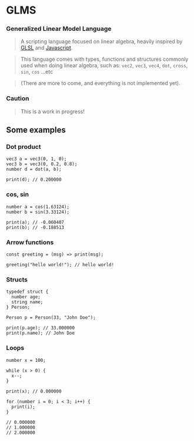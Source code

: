 # GLMS
### Generalized Linear Model Language
> A scripting language focused on linear algebra, heavily inspired by [GLSL](https://en.wikipedia.org/wiki/OpenGL_Shading_Language)
> and [Javascript](https://en.wikipedia.org/wiki/JavaScript).

> This language comes with types, functions and structures commonly used when doing linear algebra,
> such as: `vec2`, `vec3`, `vec4`, `dot`, `cross`, `sin`, `cos` ...etc

> (There are more to come, and everything is not implemented yet).

### Caution
> This is a work in progress!

## Some examples

### Dot product
```
vec3 a = vec3(0, 1, 0);
vec3 b = vec3(0, 0.2, 0.8);
number d = dot(a, b);

print(d); // 0.200000
```

### cos, sin
```
number a = cos(1.63124);
number b = sin(3.33124);

print(a); // -0.060407
print(b); // -0.188513
```

### Arrow functions
```
const greeting = (msg) => print(msg);

greeting("hello world!"); // hello world!
```

### Structs
```
typedef struct {
  number age;
  string name;
} Person;

Person p = Person(33, "John Doe");

print(p.age); // 33.000000
print(p.name); // John Doe
```

### Loops
```
number x = 100;

while (x > 0) {
  x--;
}

print(x); // 0.000000

for (number i = 0; i < 3; i++) {
  print(i);
}

// 0.000000
// 1.000000
// 2.000000

```
